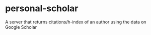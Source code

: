 # personal-scholar
A server that returns citations/h-index of an author using the data on Google Scholar

